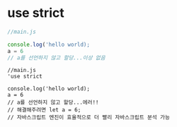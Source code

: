 # use strict

```javascript
//main.js

console.log('hello world);
a = 6
// a를 선언하지 않고 할당...이상 없음

```
```
//main.js
'use strict

console.log('hello world);
a = 6
// a를 선언하지 않고 할당...에러!!
// 해결해주려면 let a = 6;
// 자바스크립트 엔진이 효율적으로 더 빨리 자바스크립트 분석 가능

```
